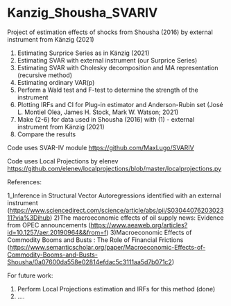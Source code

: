 # Kanzig_Shousha_SVARIV
Project of estimation effects of shocks from Shousha (2016) by external instrument from Känzig (2021)

1) Estimating Surprice Series as in Känzig (2021)
2) Estimating SVAR with external instrument (our Surprice Series)
3) Estimating SVAR with Cholesky decomposition and MA representation (recursive method)
4) Estimating ordinary VAR(p)
5) Perform a Wald test and F-test to determine the strength of the instrument
6) Plotting IRFs and CI for Plug-in estimator and Anderson-Rubin set (José L. Montiel Olea, James H. Stock, Mark W. Watson; 2021)
7) Make (2-6) for data used in Shousha (2016) with (1) - external instrument from Känzig (2021)
8) Compare the results
 
Code uses SVAR-IV module 
https://github.com/MaxLugo/SVARIV

Code uses Local Projections by elenev 
https://github.com/elenev/localprojections/blob/master/localprojections.py

References:

1_Inference in Structural Vector Autoregressions identified with an external instrument (https://www.sciencedirect.com/science/article/abs/pii/S0304407620302311?via%3Dihub)
2)The macroeconomic effects of oil supply news: Evidence from OPEC announcements (https://www.aeaweb.org/articles?id=10.1257/aer.20190964&&from=f)
3)Macroeconomic Effects of Commodity Booms and Busts : The Role of Financial Frictions  (https://www.semanticscholar.org/paper/Macroeconomic-Effects-of-Commodity-Booms-and-Busts-Shousha/0a07600da558e02814efdac5c3111aa5d7b071c2)



For future work:

1) Perform Local Projections estimation and IRFs for this method (done)
2) ....
